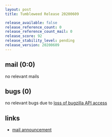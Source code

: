 ```yaml
---
layout: post
title: Tumbleweed Release 20200609

release_available: false
release_reference_count: 0
release_reference_count_mail: 0
release_score: 92
release_stability_level: pending
release_version: 20200609
---
```


## mail (0:0)

no relevant mails

## bugs (0)

<!--more-->

no relevant bugs due to [loss of bugzilla API access](https://bugzilla.opensuse.org/show_bug.cgi?id=1157722)



## links

- [mail announcement](https://lists.opensuse.org/opensuse-factory/2020-06/msg00119.html)
